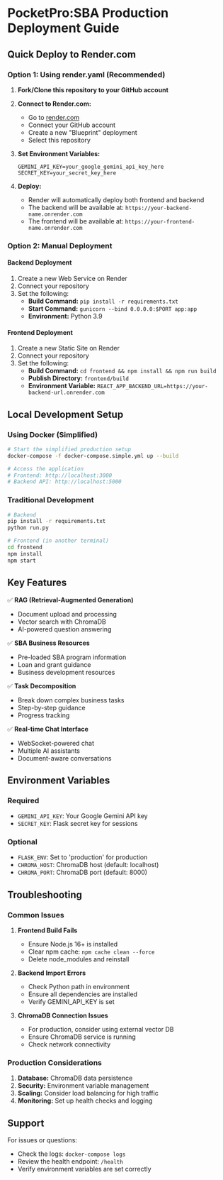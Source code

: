 # PocketPro:SBA Production Deployment Guide

## Quick Deploy to Render.com

### Option 1: Using render.yaml (Recommended)

1. **Fork/Clone this repository to your GitHub account**

2. **Connect to Render.com:**
   - Go to [render.com](https://render.com)
   - Connect your GitHub account
   - Create a new "Blueprint" deployment
   - Select this repository

3. **Set Environment Variables:**
   ```
   GEMINI_API_KEY=your_google_gemini_api_key_here
   SECRET_KEY=your_secret_key_here
   ```

4. **Deploy:**
   - Render will automatically deploy both frontend and backend
   - The backend will be available at: `https://your-backend-name.onrender.com`
   - The frontend will be available at: `https://your-frontend-name.onrender.com`

### Option 2: Manual Deployment

#### Backend Deployment
1. Create a new Web Service on Render
2. Connect your repository
3. Set the following:
   - **Build Command:** `pip install -r requirements.txt`
   - **Start Command:** `gunicorn --bind 0.0.0.0:$PORT app:app`
   - **Environment:** Python 3.9

#### Frontend Deployment  
1. Create a new Static Site on Render
2. Connect your repository
3. Set the following:
   - **Build Command:** `cd frontend && npm install && npm run build`
   - **Publish Directory:** `frontend/build`
   - **Environment Variable:** `REACT_APP_BACKEND_URL=https://your-backend-url.onrender.com`

## Local Development Setup

### Using Docker (Simplified)
```bash
# Start the simplified production setup
docker-compose -f docker-compose.simple.yml up --build

# Access the application
# Frontend: http://localhost:3000
# Backend API: http://localhost:5000
```

### Traditional Development
```bash
# Backend
pip install -r requirements.txt
python run.py

# Frontend (in another terminal)
cd frontend
npm install
npm start
```

## Key Features

✅ **RAG (Retrieval-Augmented Generation)**
- Document upload and processing
- Vector search with ChromaDB
- AI-powered question answering

✅ **SBA Business Resources**
- Pre-loaded SBA program information
- Loan and grant guidance
- Business development resources

✅ **Task Decomposition**
- Break down complex business tasks
- Step-by-step guidance
- Progress tracking

✅ **Real-time Chat Interface**
- WebSocket-powered chat
- Multiple AI assistants
- Document-aware conversations

## Environment Variables

### Required
- `GEMINI_API_KEY`: Your Google Gemini API key
- `SECRET_KEY`: Flask secret key for sessions

### Optional
- `FLASK_ENV`: Set to 'production' for production
- `CHROMA_HOST`: ChromaDB host (default: localhost)
- `CHROMA_PORT`: ChromaDB port (default: 8000)

## Troubleshooting

### Common Issues

1. **Frontend Build Fails**
   - Ensure Node.js 16+ is installed
   - Clear npm cache: `npm cache clean --force`
   - Delete node_modules and reinstall

2. **Backend Import Errors**
   - Check Python path in environment
   - Ensure all dependencies are installed
   - Verify GEMINI_API_KEY is set

3. **ChromaDB Connection Issues**
   - For production, consider using external vector DB
   - Ensure ChromaDB service is running
   - Check network connectivity

### Production Considerations

1. **Database:** ChromaDB data persistence
2. **Security:** Environment variable management
3. **Scaling:** Consider load balancing for high traffic
4. **Monitoring:** Set up health checks and logging

## Support

For issues or questions:
- Check the logs: `docker-compose logs`
- Review the health endpoint: `/health`
- Verify environment variables are set correctly
